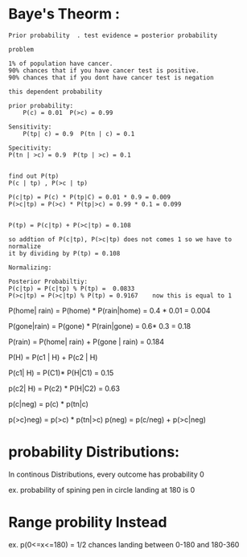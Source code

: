 



# Baye's Theorm :

    Prior probability  . test evidence = posterior probability

    problem

    1% of population have cancer.
    90% chances that if you have cancer test is positive.
    90% chances that if you dont have cancer test is negation

    this dependent probability

    prior probability:
        P(c) = 0.01  P(>c) = 0.99

    Sensitivity:
        P(tp| c) = 0.9  P(tn | c) = 0.1

    Specitivity:
    P(tn | >c) = 0.9  P(tp | >c) = 0.1


    find out P(tp)
    P(c | tp) , P(>c | tp)

    P(c|tp) = P(c) * P(tp|C) = 0.01 * 0.9 = 0.009
    P(>c|tp) = P(>c) * P(tp|>c) = 0.99 * 0.1 = 0.099


    P(tp) = P(c|tp) + P(>c|tp) = 0.108

    so addtion of P(c|tp), P(>c|tp) does not comes 1 so we have to normalize
    it by dividing by P(tp) = 0.108

    Normalizing:

    Posterior Probabiltiy:
    P(c|tp) = P(c|tp) % P(tp) =  0.0833
    P(>c|tp) = P(>c|tp) % P(tp) = 0.9167    now this is equal to 1




P(home| rain) = P(home) * P(rain|home)  = 0.4 * 0.01 = 0.004

P(gone|rain)  = P(gone) * P(rain|gone) = 0.6* 0.3 = 0.18

P(rain)  = P(home| rain) + P(gone | rain) =  0.184



P(H) = P(c1 | H) + P(c2 | H)

P(c1| H) = P(C1)* P(H|C1) = 0.15

p(c2| H) = P(c2) * P(H|C2) = 0.63



p(c|neg)  = p(c) * p(tn|c)

p(>c}neg) = p(>c) * p(tn|>c)
p(neg) = p(c/neg) + p(>c|neg)



# probability Distributions:

In continous Distributions, every outcome has probability 0

ex. probability of spining pen in circle landing at 180 is 0


# Range probility Instead

ex. p(0<=x<=180) = 1/2 chances landing between 0-180 and 180-360


